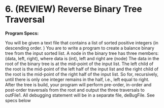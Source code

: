 # 6. (REVIEW) Reverse Binary Tree Traversal

**Program Specs:**

You will be given a text file that contains a list of sorted positive integers (in descending order. ) You are to write a program to create a balance binary tree from the input sorted list. A node in the binary tree has three members: (data, left, right), where data is (int), left and right are (node) The data in the root of the binary tree is at the mid-point of the input list. The left child of the root is the mid-point of the left half of the input list and the right child of the root is the mid-point of the right half of the input list. So for, recursively, until there is only one integer remains in the half, i.e., left equal to right. After the tree is build, your program will perform pre-order, in-order and post-order traversals from the root and output the three traversals to outFile1. All debugging statement will be in a separate file, deBugFile. See specs below
